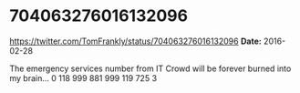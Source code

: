 # 704063276016132096
https://twitter.com/TomFrankly/status/704063276016132096
**Date:** 2016-02-28

The emergency services number from IT Crowd will be forever burned into my brain... 0 118 999 881 999 119 725 3
